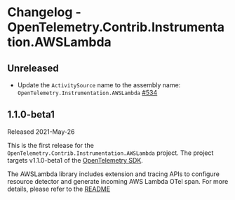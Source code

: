 # Changelog - OpenTelemetry.Contrib.Instrumentation.AWSLambda

## Unreleased

* Update the `ActivitySource` name to the assembly name:
  `OpenTelemetry.Instrumentation.AWSLambda`
  [#534](https://github.com/open-telemetry/opentelemetry-dotnet-contrib/pull/534)

## 1.1.0-beta1

Released 2021-May-26

This is the first release for the `OpenTelemetry.Contrib.Instrumentation.AWSLambda`
project. The project targets v1.1.0-beta1 of the [OpenTelemetry
SDK](https://www.nuget.org/packages/OpenTelemetry/).

The AWSLambda library includes extension and tracing APIs to configure resource detector
and generate incoming AWS Lambda OTel span. For more details, please refer to the
[README](https://github.com/open-telemetry/opentelemetry-dotnet-contrib/blob/main/src/OpenTelemetry.Contrib.Instrumentation.AWSLambda/README.md)
